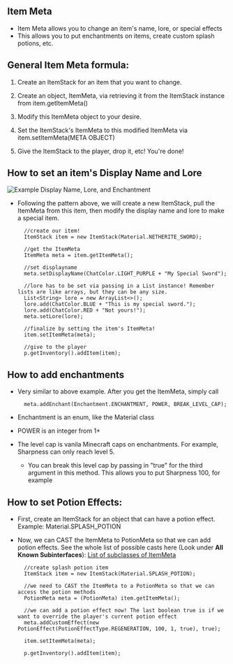 ## Item Meta

* Item Meta allows you to change an item's name, lore, or special effects
* This allows you to put enchantments on items, create custom splash potions, etc.

## General Item Meta formula:

1) Create an ItemStack for an item that you want to change.

2) Create an object, ItemMeta, via retrieving it from the ItemStack instance from item.getItemMeta()

3) Modify this ItemMeta object to your desire.

4) Set the ItemStack's ItemMeta to this modified ItemMeta via item.setItemMeta(META OBJECT)

5) Give the ItemStack to the player, drop it, etc! You're done!

## How to set an item's Display Name and Lore

![Example Display Name, Lore, and Enchantment](https://i.postimg.cc/1tnTZJ3q/example-display-name-lore-and-enchantment.png)

* Following the pattern above, we will create a new ItemStack, pull the ItemMeta from this item, then modify the display name and lore to make a special item.

        //create our item!
        ItemStack item = new ItemStack(Material.NETHERITE_SWORD);

        //get the ItemMeta
        ItemMeta meta = item.getItemMeta();

        //set displayname
        meta.setDisplayName(ChatColor.LIGHT_PURPLE + "My Special Sword");

        //lore has to be set via passing in a List instance! Remember lists are like arrays, but they can be any size.
        List<String> lore = new ArrayList<>();
        lore.add(ChatColor.BLUE + "This is my special sword.");
        lore.add(ChatColor.RED + "Not yours!");
        meta.setLore(lore);

        //finalize by setting the item's ItemMeta!
        item.setItemMeta(meta);

        //give to the player
        p.getInventory().addItem(item);

## How to add enchantments

* Very similar to above example. After you get the ItemMeta, simply call

        meta.addEnchant(Enchantment.ENCHANTMENT, POWER, BREAK_LEVEL_CAP);

* Enchantment is an enum, like the Material class

* POWER is an integer from 1+

* The level cap is vanila Minecraft caps on enchantments. For example, Sharpness can only reach level 5.
    
    * You can break this level cap by passing in "true" for the third argument in this method. This allows you to put Sharpness 100, for example

## How to set Potion Effects:

* First, create an ItemStack for an object that can have a potion effect. Example: Material.SPLASH_POTION

* Now, we can CAST the ItemMeta to PotionMeta so that we can add potion effects. See the whole list of possible casts here (Look under **All Known Subinterfaces**): [List of subclasses of ItemMeta](https://hub.spigotmc.org/javadocs/spigot/org/bukkit/inventory/meta/ItemMeta.html)

        //create splash potion item
        ItemStack item = new ItemStack(Material.SPLASH_POTION);

        //we need to CAST the ItemMeta to a PotionMeta so that we can access the potion methods
        PotionMeta meta = (PotionMeta) item.getItemMeta();

        //we can add a potion effect now! The last boolean true is if we want to override the player's current potion effect
        meta.addCustomEffect(new PotionEffect(PotionEffectType.REGENERATION, 100, 1, true), true);

        item.setItemMeta(meta);
        
        p.getInventory().addItem(item);